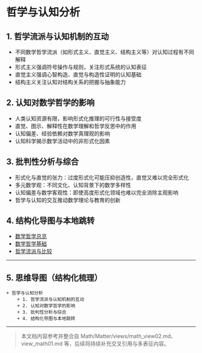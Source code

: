 # 哲学与认知分析

## 1. 哲学流派与认知机制的互动

- 不同数学哲学流派（如形式主义、直觉主义、结构主义等）对认知过程有不同解释
- 形式主义强调符号操作与规则，关注形式系统的认知表征
- 直觉主义强调心智构造、直觉与构造性证明的认知基础
- 结构主义关注认知对结构关系的把握与抽象能力

## 2. 认知对数学哲学的影响

- 人类认知资源有限，影响形式化推理的可行性与接受度
- 直觉、图示、解释性在数学理解和哲学反思中的作用
- 认知偏差、经验依赖对数学真理观的影响
- 认知科学揭示数学活动中的非形式化因素

## 3. 批判性分析与综合

- 形式化与直觉的张力：过度形式化可能压抑创造性，直觉又难以完全形式化
- 多元数学观：不同文化、认知背景下的数学多样性
- 认知偏差与数学客观性：即使高度形式化领域也难以完全消除主观影响
- 哲学与认知的交互推动数学理论与教育的创新

## 4. 结构化导图与本地跳转

- [数学哲学总览](./00-数学哲学总览.md)
- [数学哲学基础](./01-数学哲学基础.md)
- [哲学流派与比较](./02-哲学流派与比较.md)

---

## 5. 思维导图（结构化梳理）

```text
+ 哲学与认知分析
    + 1. 哲学流派与认知机制的互动
    + 2. 认知对数学哲学的影响
    + 3. 批判性分析与综合
    + 4. 结构化导图与本地跳转
```

---

> 本文档内容参考并整合自 Math/Matter/views/math_view02.md、view_math01.md 等，后续将持续补充交叉引用与多表征内容。
